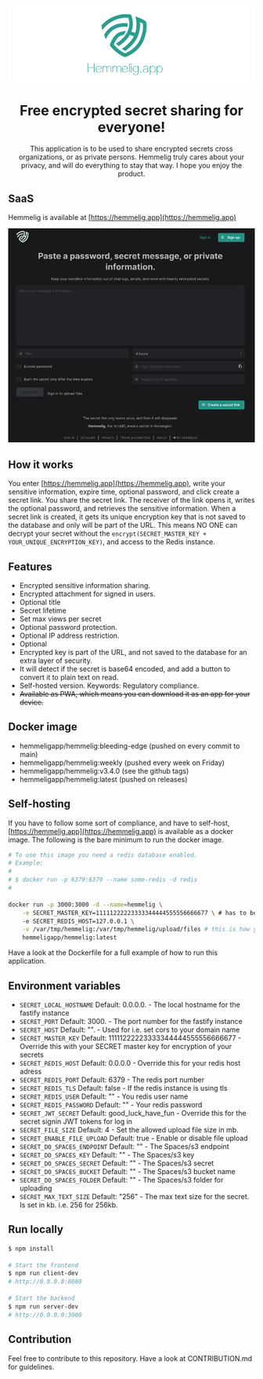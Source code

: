 <div align="center">
  <img src="banner.png" alt="hemmelig" />
</div>

<h1 align="center">Free encrypted secret sharing for everyone!</h1>

<div align="center">
  This application is to be used to share encrypted secrets cross organizations, or as private persons. Hemmelig truly cares about your privacy, and will do everything to stay that way. I hope you enjoy the product.
</div>

## SaaS

Hemmelig is available at [https://hemmelig.app](https://hemmelig.app)

![Desktop](desktop.png)

## How it works

You enter [https://hemmelig.app](https://hemmelig.app), write your sensitive information, expire time, optional password, and click create a secret link. You share the secret link. The receiver of the link opens it, writes the optional password, and retrieves the sensitive information.
When a secret link is created, it gets its unique encryption key that is not saved to the database and only will be part of the URL. This means NO ONE can decrypt your secret without the `encrypt(SECRET_MASTER_KEY + YOUR_UNIQUE_ENCRYPTION_KEY)`, and access to the Redis instance.

## Features

-   Encrypted sensitive information sharing.
-   Encrypted attachment for signed in users.
-   Optional title
-   Secret lifetime
-   Set max views per secret
-   Optional password protection.
-   Optional IP address restriction.
-   Optional
-   Encrypted key is part of the URL, and not saved to the database for an extra layer of security.
-   It will detect if the secret is base64 encoded, and add a button to convert it to plain text on read.
-   Self-hosted version. Keywords: Regulatory compliance.
-   ~~Available as PWA, which means you can download it as an app for your device.~~

## Docker image

-   hemmeligapp/hemmelig:bleeding-edge (pushed on every commit to main)
-   hemmeligapp/hemmelig:weekly (pushed every week on Friday)
-   hemmeligapp/hemmelig:v3.4.0 (see the github tags)
-   hemmeligapp/hemmelig:latest (pushed on releases)

## Self-hosting

If you have to follow some sort of compliance, and have to self-host, [https://hemmelig.app](https://hemmelig.app) is available as a docker image. The following is the bare minimum to run the docker image.

```bash
# To use this image you need a redis database enabled.
# Example:
#
# $ docker run -p 6379:6379 --name some-redis -d redis
#

docker run -p 3000:3000 -d --name=hemmelig \
    -e SECRET_MASTER_KEY=11111222223333344444555556666677 \ # has to be a secret key of 32 characters
    -e SECRET_REDIS_HOST=127.0.0.1 \
    -v /var/tmp/hemmelig:/var/tmp/hemmelig/upload/files # this is how you mount a local directory if you choose to use disk upload, and not do/s3
    hemmeligapp/hemmelig:latest
```

Have a look at the Dockerfile for a full example of how to run this application.

## Environment variables

-   `SECRET_LOCAL_HOSTNAME` Default: 0.0.0.0. - The local hostname for the fastify instance
-   `SECRET_PORT` Default: 3000. - The port number for the fastify instance
-   `SECRET_HOST` Default: "". - Used for i.e. set cors to your domain name
-   `SECRET_MASTER_KEY` Default: 11111222223333344444555556666677 - Override this with your SECRET master key for encryption of your secrets
-   `SECRET_REDIS_HOST` Default: 0.0.0.0 - Override this for your redis host adress
-   `SECRET_REDIS_PORT` Default: 6379 - The redis port number
-   `SECRET_REDIS_TLS` Default: false - If the redis instance is using tls
-   `SECRET_REDIS_USER` Default: "" - You redis user name
-   `SECRET_REDIS_PASSWORD` Default: "" - Your redis password
-   `SECRET_JWT_SECRET` Default: good_luck_have_fun - Override this for the secret signin JWT tokens for log in
-   `SECRET_FILE_SIZE` Default: 4 - Set the allowed upload file size in mb.
-   `SECRET_ENABLE_FILE_UPLOAD` Default: true - Enable or disable file upload
-   `SECRET_DO_SPACES_ENDPOINT` Default: "" - The Spaces/s3 endpoint
-   `SECRET_DO_SPACES_KEY` Default: "" - The Spaces/s3 key
-   `SECRET_DO_SPACES_SECRET` Default: "" - The Spaces/s3 secret
-   `SECRET_DO_SPACES_BUCKET` Default: "" - The Spaces/s3 bucket name
-   `SECRET_DO_SPACES_FOLDER` Default: "" - The Spaces/s3 folder for uploading
-   `SECRET_MAX_TEXT_SIZE` Default: "256" - The max text size for the secret. Is set in kb. i.e. 256 for 256kb.

## Run locally

```bash
$ npm install

# Start the frontend
$ npm run client-dev
# http://0.0.0.0:8080

# Start the backend
$ npm run server-dev
# http://0.0.0.0:3000
```

## Contribution

Feel free to contribute to this repository. Have a look at CONTRIBUTION.md for guidelines.
